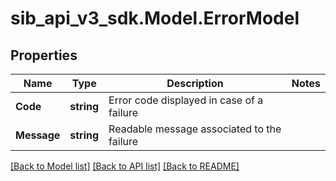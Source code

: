 # sib_api_v3_sdk.Model.ErrorModel
## Properties

Name | Type | Description | Notes
------------ | ------------- | ------------- | -------------
**Code** | **string** | Error code displayed in case of a failure | 
**Message** | **string** | Readable message associated to the failure | 

[[Back to Model list]](../README.md#documentation-for-models) [[Back to API list]](../README.md#documentation-for-api-endpoints) [[Back to README]](../README.md)

